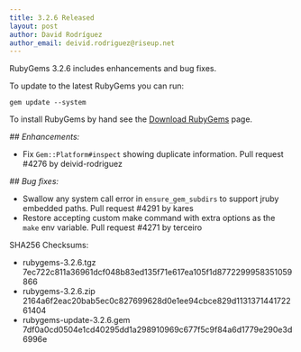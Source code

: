 ```yaml
---
title: 3.2.6 Released
layout: post
author: David Rodríguez
author_email: deivid.rodriguez@riseup.net
---
```


RubyGems 3.2.6 includes enhancements and bug fixes.

To update to the latest RubyGems you can run:

    gem update --system

To install RubyGems by hand see the [Download RubyGems][download] page.


_## Enhancements:_

* Fix `Gem::Platform#inspect` showing duplicate information. Pull request
  #4276 by deivid-rodriguez

_## Bug fixes:_

* Swallow any system call error in `ensure_gem_subdirs` to support jruby
  embedded paths. Pull request #4291 by kares
* Restore accepting custom make command with extra options as the `make`
  env variable. Pull request #4271 by terceiro


SHA256 Checksums:

* rubygems-3.2.6.tgz  
  7ec722c811a36961dcf048b83ed135f71e617ea105f1d8772299958351059866
* rubygems-3.2.6.zip  
  2164a6f2eac20bab5ec0c827699628d0e1ee94cbce829d113137144172261404
* rubygems-update-3.2.6.gem  
  7df0a0cd0504e1cd40295dd1a298910969c677f5c9f84a6d1779e290e3d6996e


[download]: https://rubygems.org/pages/download

